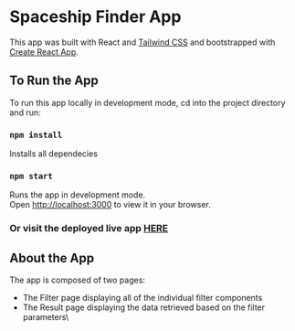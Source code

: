 # Spaceship Finder App
This app was built with React and [Tailwind CSS](https://tailwindcss.com/) and bootstrapped with [Create React App](https://github.com/facebook/create-react-app).

## To Run the App
To run this app locally in development mode, cd into the project directory and run:

### `npm install`
Installs all dependecies

### `npm start`
Runs the app in development mode.\
Open [http://localhost:3000](http://localhost:3000) to view it in your browser.

### Or visit the deployed live app [HERE](https://spaceship-finder.netlify.app/)

## About the App
The app is composed of two pages:
- The Filter page displaying all of the individual filter components
- The Result page displaying the data retrieved based on the filter parameters\


